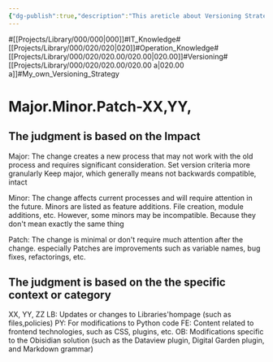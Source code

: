 ```yaml
---
{"dg-publish":true,"description":"This areticle about Versioning Strategy. especially of muphy version","permalink":"/projects/library/000/020/020-00/020-00-a/","dgPassFrontmatter":true,"noteIcon":"0","created":"2024-02-22T13:56:10.281+09:00","updated":"2024-06-06T14:17:04.174+09:00"}
---
```


#[[Projects/Library/000/000\|000]]#IT_Knowledge#[[Projects/Library/000/020/020\|020]]#Operation_Knowledge#[[Projects/Library/000/020/020.00/020.00\|020.00]]#Versioning#[[Projects/Library/000/020/020.00/020.00 a\|020.00 a]]#My_own_Versioning_Strategy





# Major.Minor.Patch-XX,YY,


## The judgment is based on the Impact
Major: The change creates a new process that may not work with the old process and requires significant consideration. Set version criteria more granularly
Keep major, which generally means not backwards compatible, intact

Minor: The change affects current processes and will require attention in the future. Minors are listed as feature additions. File creation, module additions, etc.
However, some minors may be incompatible. Because they don't mean exactly the same thing

Patch: The change is minimal or don't require much attention after the change. especially Patches are improvements such as variable names, bug fixes, refactorings, etc. 

## The judgment is based on the the specific context or category
XX, YY, ZZ
LB: Updates or changes to Libraries'hompage (such as files,policies)
PY: For modifications to Python code
FE: Content related to frontend technologies, such as CSS, plugins, etc.
OB: Modifications specific to the Obisidian solution (such as the Dataview plugin, Digital Garden plugin, and Markdown grammar)



